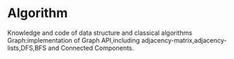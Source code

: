 # Algorithm
Knowledge and code of data structure and classical algorithms
Graph:implementation of Graph API,including adjacency-matrix,adjacency-lists,DFS,BFS and Connected Components.
